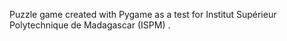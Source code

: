 Puzzle game created with Pygame as a test for Institut Supérieur Polytechnique de Madagascar (ISPM) .
